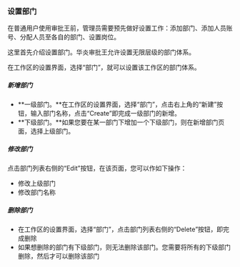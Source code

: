 ### 设置部门

在普通用户使用审批王前，管理员需要预先做好设置工作：添加部门、添加人员账号、分配人员至各自的部门、设置岗位。

这里首先介绍设置部门。华炎审批王允许设置无限层级的部门体系。

在工作区的设置界面，选择“部门”，就可以设置该工作区的部门体系。

##### 新增部门

- **一级部门。**在工作区的设置界面，选择“部门”，点击右上角的“新建”按钮，输入部门名称，点击“Create”即完成一级部门的新增。
- **下级部门。**如果您要在某一部门下增加一个下级部门，则在新增部门页面，选择上级部门。

##### 修改部门

点击部门列表右侧的“Edit”按钮，在该页面，您可以作如下操作：

- 修改上级部门
- 修改部门名称

##### 删除部门

- 在工作区的设置界面，选择“部门”，点击部门列表右侧的“Delete”按钮，即完成删除
- 如果想删除的部门有下级部门，则无法删除该部门。您需要将所有的下级部门删除，然后才可以删除该部门
